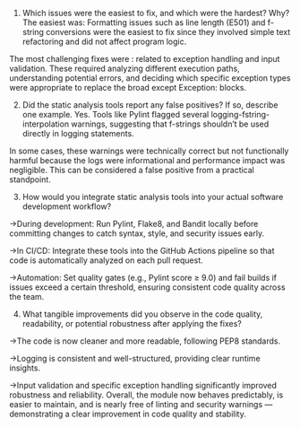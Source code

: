 1. Which issues were the easiest to fix, and which were the hardest? Why?
The easiest was:
 Formatting issues such as line length (E501) and f-string conversions were the easiest to fix since they involved simple text refactoring and did not affect program logic.

The most challenging fixes were :
related to exception handling and input validation. These required analyzing different execution paths, understanding potential errors, and deciding which specific exception types were appropriate to replace the broad except Exception: blocks.

2. Did the static analysis tools report any false positives? If so, describe one example.
Yes. Tools like Pylint flagged several logging-fstring-interpolation warnings, suggesting that f-strings shouldn’t be used directly in logging statements.

In some cases, these warnings were technically correct but not functionally harmful because the logs were informational and performance impact was negligible. This can be considered a false positive from a practical standpoint.

3. How would you integrate static analysis tools into your actual software development workflow?

->During development: Run Pylint, Flake8, and Bandit locally before committing changes to catch syntax, style, and security issues early.

->In CI/CD: Integrate these tools into the GitHub Actions pipeline so that code is automatically analyzed on each pull request.

->Automation: Set quality gates (e.g., Pylint score ≥ 9.0) and fail builds if issues exceed a certain threshold, ensuring consistent code quality across the team.

4. What tangible improvements did you observe in the code quality, readability, or potential robustness after applying the fixes?

->The code is now cleaner and more readable, following PEP8 standards.

->Logging is consistent and well-structured, providing clear runtime insights.

->Input validation and specific exception handling significantly improved robustness and reliability.
Overall, the module now behaves predictably, is easier to maintain, and is nearly free of linting and security warnings — demonstrating a clear improvement in code quality and stability.